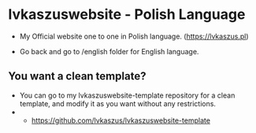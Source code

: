 # lvkaszuswebsite - Polish Language
- My Official website one to one in Polish language. (https://lvkaszus.pl)

- Go back and go to /english folder for English language.

## You want a clean template?
- You can go to my lvkaszuswebsite-template repository for a clean template, and modify it as you want without any restrictions.
- - https://github.com/lvkaszus/lvkaszuswebsite-template
